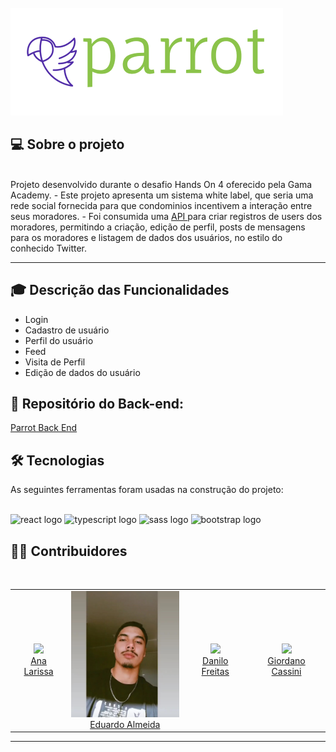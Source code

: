  <br>

<img src="./public/assets/img/logohorizontalcolorido.png" alt="Logo da parrot">

## 💻 Sobre o projeto

<br>
 Projeto desenvolvido durante o desafio Hands On 4 oferecido pela Gama Academy. 
- Este projeto apresenta um sistema white label, que seria uma rede social fornecida para que condominios incentivem a interação entre seus moradores.
- Foi consumida uma  <a href="https://github.com/danilojpfreitas/Hands_On_04_Typeorm">API </a> para criar registros de users dos moradores, permitindo a criação, edição de perfil, posts de mensagens para os moradores e listagem de dados dos usuários, no estilo do conhecido Twitter.

---

## :mortar_board: Descrição das Funcionalidades

- Login
- Cadastro de usuário
- Perfil do usuário
- Feed
- Visita de Perfil
- Edição de dados do usuário

## :floppy_disk: Repositório do Back-end:

<a href="https://github.com/danilojpfreitas/Hands_On_04_Typeorm"> Parrot Back End </a></br>

## 🛠 Tecnologias

As seguintes ferramentas foram usadas na construção do projeto:
<br><br>

<div align="left">
  <img src="https://cdn.jsdelivr.net/gh/devicons/devicon/icons/react/react-original.svg" height="40" width="52" alt="react logo"  />
  <img src="https://cdn.jsdelivr.net/gh/devicons/devicon/icons/typescript/typescript-original.svg" height="40" width="52" alt="typescript logo"  />
  <img src="https://cdn.jsdelivr.net/gh/devicons/devicon/icons/sass/sass-original.svg" height="40" width="52" alt="sass logo"  />
<img src="https://cdn.jsdelivr.net/gh/devicons/devicon/icons/bootstrap/bootstrap-original.svg" height="40" width="52" alt="bootstrap logo"  /> 
</div>

<h2> 👨‍💻 Contribuidores </h2><br>

<table align=center>
  <tr>
   <td align="center"> <img src="https://avatars.githubusercontent.com/u/83883968?v=4" width=175/></br><a href="https://www.linkedin.com/in/annalare/"> Ana Larissa </a>
   </td>
   <td align="center"> <img src="./public/assets/img/WhatsApp Image 2022-09-08 at 23.32.15.jpeg"  width=175/></br><a href="https://www.linkedin.com/in/eduardo-almeida-de-jesus-0b2971206/"> Eduardo Almeida</a>
   </td>
    <td align="center"> <img src="https://avatars.githubusercontent.com/u/104531640?v=4"  width=175/></br><a href="https://www.linkedin.com/in/danilo-freitas-dev/">Danilo Freitas</a>
   </td>
    <td align="center"> <img src="https://avatars.githubusercontent.com/u/13106557?v=4"  width=175/></br><a href="https://www.linkedin.com/in/giordano-cassini/">Giordano Cassini</a>
   </td>
  </tr>
</table> </h2>

---
